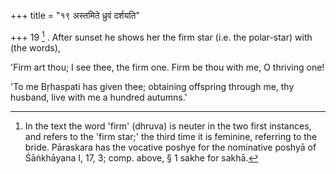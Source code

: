 +++
title = "१९ अस्तमिते ध्रुवं दर्शयति"

+++
19 [^9] . After sunset he shows her the firm star (i.e. the polar-star) with (the words),


[^9]:  In the text the word 'firm' (dhruva) is neuter in the two first instances, and refers to the 'firm star;' the third time it is feminine, referring to the bride. Pāraskara has the vocative poshye for the nominative poshyā of Śāṅkhāyana I, 17, 3; comp. above, § 1 sakhe for sakhā.


'Firm art thou; I see thee, the firm one. Firm be thou with me, O thriving one!

'To me Bṛhaspati has given thee; obtaining offspring through me, thy husband, live with me a hundred autumns.'
